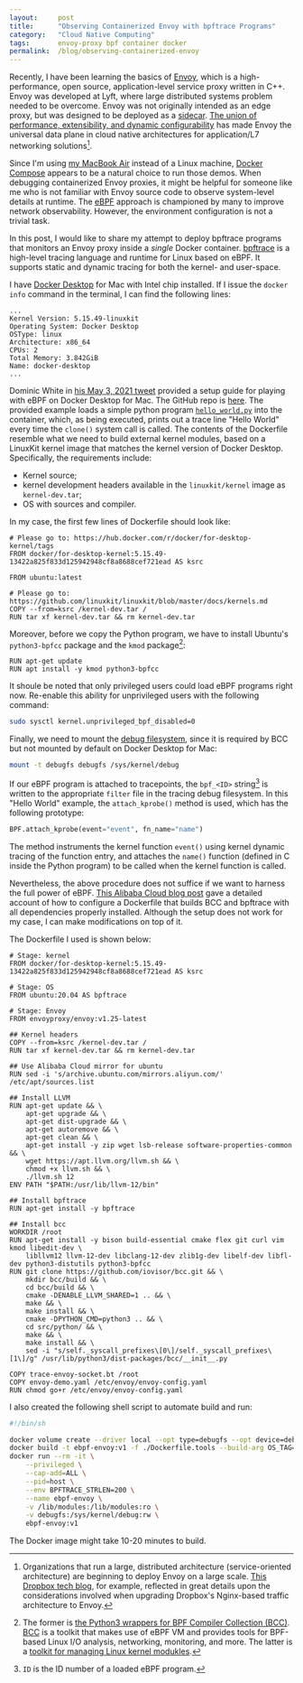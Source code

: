 ```yaml
---
layout:     post
title:      "Observing Containerized Envoy with bpftrace Programs"
category:   "Cloud Native Computing"
tags:       envoy-proxy bpf container docker
permalink:  /blog/observing-containerized-envoy
---
```


Recently, I have been learning the basics of [Envoy](https://github.com/envoyproxy/envoy), which is a high-performance, open source, application-level service proxy written in C++. Envoy was developed at Lyft, where large distributed systems problem needed to be overcome. Envoy was not originally intended as an edge proxy, but was designed to be deployed as a [sidecar](https://learn.microsoft.com/en-us/azure/architecture/patterns/sidecar). [The union of performance, extensibility, and dynamic configurability](https://blog.envoyproxy.io/the-universal-data-plane-api-d15cec7a) has made Envoy the universal data plane in cloud native architectures for application/L7 networking solutions[^1].

<!-- excerpt-end -->

Since I'm using [my MacBook Air](https://support.apple.com/kb/sp714?locale=en_US) instead of a Linux machine, [Docker Compose](https://docs.docker.com/compose/) appears to be a natural choice to run those demos. When debugging containerized Envoy proxies, it might be helpful for someone like me who is not familiar with Envoy source code to observe system-level details at runtime. The [eBPF](https://ebpf.io/) approach is championed by many to improve network observability. However, the environment configuration is not a trivial task.

In this post, I would like to share my attempt to deploy bpftrace programs that monitors an Envoy proxy inside a *single* Docker container. [bpftrace](https://github.com/iovisor/bpftrace) is a high-level tracing language and runtime for Linux based on eBPF. It supports static and dynamic tracing for both the kernel- and user-space.

I have [Docker Desktop](https://docs.docker.com/desktop/install/mac-install/) for Mac with Intel chip installed. If I issue the `docker info` command in the terminal, I can find the following lines:

```console
...
Kernel Version: 5.15.49-linuxkit
Operating System: Docker Desktop
OSType: linux
Architecture: x86_64
CPUs: 2
Total Memory: 3.842GiB
Name: docker-desktop
...
```

Dominic White in [his May 3, 2021 tweet](https://twitter.com/singe/status/1389224943435620360?s=20) provided a setup guide for playing with eBPF on Docker Desktop for Mac. The GitHub repo is [here](https://github.com/singe/ebpf-docker-for-mac). The provided example loads a simple python program [`hello_world.py`](https://gist.github.com/lizrice/47ad44a15cce912502f8667a403f5649) into the container, which, as being executed, prints out a trace line "Hello World" every time the `clone()` system call is called. The contents of the Dockerfile resemble what we need to build external kernel modules, based on a LinuxKit kernel image that matches the kernel version of Docker Desktop. Specifically, the requirements include:
- Kernel source;
- kernel development headers available in the `linuxkit/kernel` image as `kernel-dev.tar`;
- OS with sources and compiler.

In my case, the first few lines of Dockerfile should look like:

```console
# Please go to: https://hub.docker.com/r/docker/for-desktop-kernel/tags
FROM docker/for-desktop-kernel:5.15.49-13422a825f833d125942948cf8a8688cef721ead AS ksrc

FROM ubuntu:latest

# Please go to: https://github.com/linuxkit/linuxkit/blob/master/docs/kernels.md
COPY --from=ksrc /kernel-dev.tar /
RUN tar xf kernel-dev.tar && rm kernel-dev.tar
```

Moreover, before we copy the Python program, we have to install Ubuntu's `python3-bpfcc` package and the `kmod` package[^2]:

```console
RUN apt-get update
RUN apt install -y kmod python3-bpfcc
```

It shoule be noted that only privileged users could load eBPF programs right now. Re-enable this ability for unprivileged users with the following command:

```bash
sudo sysctl kernel.unprivileged_bpf_disabled=0
```

Finally, we need to mount the [debug filesystem](https://www.kernel.org/doc/Documentation/filesystems/debugfs.txt), since it is required by BCC but not mounted by default on Docker Desktop for Mac:

```bash
mount -t debugfs debugfs /sys/kernel/debug
```

If our eBPF program is attached to tracepoints, the `bpf_<ID>` string[^3] is written to the appropriate `filter` file in the tracing debug filesystem. In this "Hello World" example, the `attach_kprobe()` method is used, which has the following prototype:

```python
BPF.attach_kprobe(event="event", fn_name="name")
```

The method instruments the kernel function `event()` using kernel dynamic tracing of the function entry, and attaches the `name()` function (defined in C inside the Python program) to be called when the kernel function is called.

Nevertheless, the above procedure does not suffice if we want to harness the full power of eBPF. [This Alibaba Cloud blog post](https://developer.aliyun.com/article/798714) gave a detailed account of how to configure a Dockerfile that builds BCC and bpftrace with all dependencies properly installed. Although the setup does not work for my case, I can make modifications on top of it.

The Dockerfile I used is shown below:

```console
# Stage: kernel
FROM docker/for-desktop-kernel:5.15.49-13422a825f833d125942948cf8a8688cef721ead AS ksrc

# Stage: OS
FROM ubuntu:20.04 AS bpftrace

# Stage: Envoy
FROM envoyproxy/envoy:v1.25-latest

## Kernel headers
COPY --from=ksrc /kernel-dev.tar /
RUN tar xf kernel-dev.tar && rm kernel-dev.tar

## Use Alibaba Cloud mirror for ubuntu
RUN sed -i 's/archive.ubuntu.com/mirrors.aliyun.com/' /etc/apt/sources.list

## Install LLVM
RUN apt-get update && \
    apt-get upgrade && \
    apt-get dist-upgrade && \
    apt-get autoremove && \
    apt-get clean && \
    apt-get install -y zip wget lsb-release software-properties-common && \
    wget https://apt.llvm.org/llvm.sh && \
    chmod +x llvm.sh && \
    ./llvm.sh 12
ENV PATH "$PATH:/usr/lib/llvm-12/bin"

## Install bpftrace
RUN apt-get install -y bpftrace

## Install bcc
WORKDIR /root
RUN apt-get install -y bison build-essential cmake flex git curl vim kmod libedit-dev \
    libllvm12 llvm-12-dev libclang-12-dev zlib1g-dev libelf-dev libfl-dev python3-distutils python3-bpfcc
RUN git clone https://github.com/iovisor/bcc.git && \
    mkdir bcc/build && \
    cd bcc/build && \
    cmake -DENABLE_LLVM_SHARED=1 .. && \
    make && \
    make install && \
    cmake -DPYTHON_CMD=python3 .. && \
    cd src/python/ && \
    make && \
    make install && \
    sed -i "s/self._syscall_prefixes\[0\]/self._syscall_prefixes\[1\]/g" /usr/lib/python3/dist-packages/bcc/__init__.py

COPY trace-envoy-socket.bt /root
COPY envoy-demo.yaml /etc/envoy/envoy-config.yaml
RUN chmod go+r /etc/envoy/envoy-config.yaml
```

I also created the following shell script to automate build and run:

```bash
#!/bin/sh

docker volume create --driver local --opt type=debugfs --opt device=debugfs debugfs
docker build -t ebpf-envoy:v1 -f ./Dockerfile.tools --build-arg OS_TAG=20.04 .
docker run --rm -it \
    --privileged \
    --cap-add=ALL \
    --pid=host \
    --env BPFTRACE_STRLEN=200 \
    --name ebpf-envoy \
    -v /lib/modules:/lib/modules:ro \
    -v debugfs:/sys/kernel/debug:rw \
    ebpf-envoy:v1
```

The Docker image might take 10-20 minutes to build.

[^1]: Organizations that run a large, distributed architecture (service-oriented architecture) are beginning to deploy Envoy on a large scale. [This Dropbox tech blog](https://dropbox.tech/infrastructure/how-we-migrated-dropbox-from-nginx-to-envoy), for example, reflected in great details upon the considerations involved when upgrading Dropbox's Nginx-based traffic architecture to Envoy.

[^2]: The former is [the Python3 wrappers for BPF Compiler Collection (BCC)](https://packages.ubuntu.com/bionic/python3-bpfcc). [BCC](https://github.com/iovisor/bcc) is a toolkit that makes use of eBPF VM and provides tools for BPF-based Linux I/O analysis, networking, monitoring, and more. The latter is a [toolkit for managing Linux kernel modukles](https://packages.ubuntu.com/bionic/kmod).

[^3]: `ID` is the ID number of a loaded eBPF program.